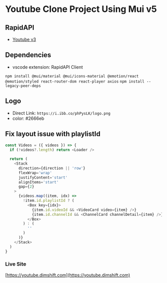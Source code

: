 # Youtube Clone Project Using Mui v5

## RapidAPI

- [Youtube v3](https://rapidapi.com/ytdlfree/api/youtube-v31)

## Dependencies

- vscode extension: RapidAPI Client

`npm install @mui/material @mui/icons-material @emotion/react @emotion/styled react-router-dom react-player axios`
`npm install --legacy-peer-deps`

## Logo

- Direct Link: `https://i.ibb.co/phPysLK/logo.png`
- color: #2666eb

## Fix layout issue with playlistId

```javascript
const Videos = ({ videos }) => {
  if (!videos?.length) return <Loader />

  return (
    <Stack
      direction={direction || 'row'}
      flexWrap='wrap'
      justifyContent='start'
      alignItems='start'
      gap={2}
    >
      {videos.map((item, idx) =>
        !item.id.playlistId ? (
          <Box key={idx}>
            {item.id.videoId && <VideoCard video={item} />}
            {item.id.channelId && <ChannelCard channelDetail={item} />}
          </Box>
        ) : (
          ''
        )
      )}
    </Stack>
  )
}
```

### Live Site

[https://youtube.dimshift.com](https://youtube.dimshift.com)
